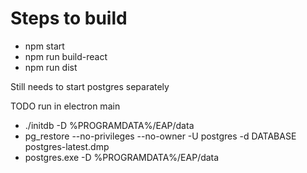 # Steps to build

- npm start
- npm run build-react
- npm run dist

Still needs to start postgres separately

TODO run in electron main

- ./initdb -D %PROGRAMDATA%/EAP/data
- pg_restore --no-privileges --no-owner -U postgres -d DATABASE postgres-latest.dmp
- postgres.exe -D %PROGRAMDATA%/EAP/data
